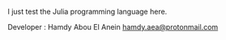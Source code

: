 I just test the Julia programming language here.  
  
  
Developer : Hamdy Abou El Anein
hamdy.aea@protonmail.com
